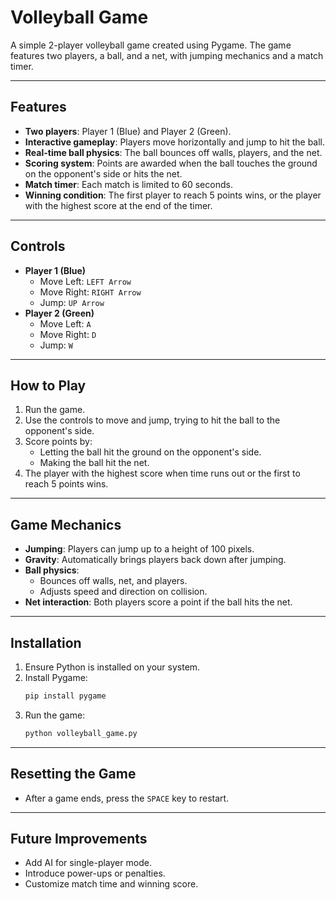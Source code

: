 # Volleyball Game

A simple 2-player volleyball game created using Pygame. The game features two players, a ball, and a net, with jumping mechanics and a match timer.

---

## Features
- **Two players**: Player 1 (Blue) and Player 2 (Green).
- **Interactive gameplay**: Players move horizontally and jump to hit the ball.
- **Real-time ball physics**: The ball bounces off walls, players, and the net.
- **Scoring system**: Points are awarded when the ball touches the ground on the opponent's side or hits the net.
- **Match timer**: Each match is limited to 60 seconds.
- **Winning condition**: The first player to reach 5 points wins, or the player with the highest score at the end of the timer.

---

## Controls
- **Player 1 (Blue)**
  - Move Left: `LEFT Arrow`
  - Move Right: `RIGHT Arrow`
  - Jump: `UP Arrow`
- **Player 2 (Green)**
  - Move Left: `A`
  - Move Right: `D`
  - Jump: `W`

---

## How to Play
1. Run the game.
2. Use the controls to move and jump, trying to hit the ball to the opponent's side.
3. Score points by:
   - Letting the ball hit the ground on the opponent's side.
   - Making the ball hit the net.
4. The player with the highest score when time runs out or the first to reach 5 points wins.

---

## Game Mechanics
- **Jumping**: Players can jump up to a height of 100 pixels.
- **Gravity**: Automatically brings players back down after jumping.
- **Ball physics**: 
  - Bounces off walls, net, and players.
  - Adjusts speed and direction on collision.
- **Net interaction**: Both players score a point if the ball hits the net.

---

## Installation
1. Ensure Python is installed on your system.
2. Install Pygame:
   ```bash
   pip install pygame
   ```
3. Run the game:
   ```bash
   python volleyball_game.py
   ```

---

## Resetting the Game
- After a game ends, press the `SPACE` key to restart.

---

## Future Improvements
- Add AI for single-player mode.
- Introduce power-ups or penalties.
- Customize match time and winning score.
